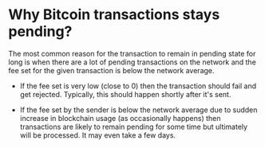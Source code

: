# Why Bitcoin transactions stays pending?

The most common reason for the transaction to remain in pending state for long is when there are a lot of pending transactions on the network and the fee set for the given transaction is below the network average.

- If the fee set is very low (close to 0) then the transaction should fail and get rejected. Typically, this should happen shortly after it's sent.

- If the fee set by the sender is below the network average due to sudden increase in blockchain usage (as occasionally happens) then transactions are likely to remain pending for some time but ultimately will be processed. It may even take a few days.

